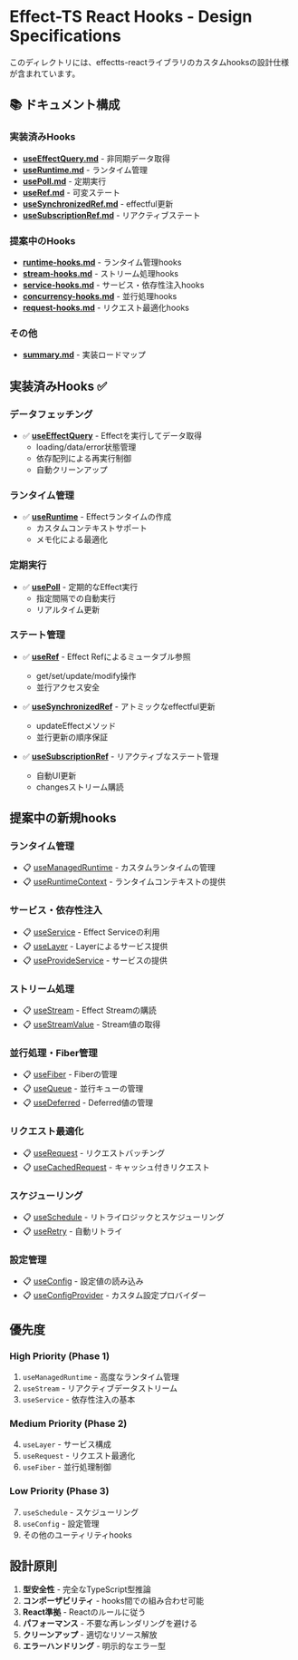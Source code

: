 # Effect-TS React Hooks - Design Specifications

このディレクトリには、effectts-reactライブラリのカスタムhooksの設計仕様が含まれています。

## 📚 ドキュメント構成

### 実装済みHooks
- **[useEffectQuery.md](./useEffectQuery.md)** - 非同期データ取得
- **[useRuntime.md](./useRuntime.md)** - ランタイム管理
- **[usePoll.md](./usePoll.md)** - 定期実行
- **[useRef.md](./useRef.md)** - 可変ステート
- **[useSynchronizedRef.md](./useSynchronizedRef.md)** - effectful更新
- **[useSubscriptionRef.md](./useSubscriptionRef.md)** - リアクティブステート

### 提案中のHooks
- **[runtime-hooks.md](./runtime-hooks.md)** - ランタイム管理hooks
- **[stream-hooks.md](./stream-hooks.md)** - ストリーム処理hooks
- **[service-hooks.md](./service-hooks.md)** - サービス・依存性注入hooks
- **[concurrency-hooks.md](./concurrency-hooks.md)** - 並行処理hooks
- **[request-hooks.md](./request-hooks.md)** - リクエスト最適化hooks

### その他
- **[summary.md](./summary.md)** - 実装ロードマップ

## 実装済みHooks ✅

### データフェッチング
- ✅ **[useEffectQuery](./useEffectQuery.md)** - Effectを実行してデータ取得
  - loading/data/error状態管理
  - 依存配列による再実行制御
  - 自動クリーンアップ

### ランタイム管理
- ✅ **[useRuntime](./useRuntime.md)** - Effectランタイムの作成
  - カスタムコンテキストサポート
  - メモ化による最適化

### 定期実行
- ✅ **[usePoll](./usePoll.md)** - 定期的なEffect実行
  - 指定間隔での自動実行
  - リアルタイム更新

### ステート管理
- ✅ **[useRef](./useRef.md)** - Effect Refによるミュータブル参照
  - get/set/update/modify操作
  - 並行アクセス安全

- ✅ **[useSynchronizedRef](./useSynchronizedRef.md)** - アトミックなeffectful更新
  - updateEffectメソッド
  - 並行更新の順序保証

- ✅ **[useSubscriptionRef](./useSubscriptionRef.md)** - リアクティブなステート管理
  - 自動UI更新
  - changesストリーム購読

## 提案中の新規hooks

### ランタイム管理
- 📋 [useManagedRuntime](./runtime-hooks.md#usemanagedruntime) - カスタムランタイムの管理
- 📋 [useRuntimeContext](./runtime-hooks.md#useruntimecontext) - ランタイムコンテキストの提供

### サービス・依存性注入
- 📋 [useService](./service-hooks.md#useservice) - Effect Serviceの利用
- 📋 [useLayer](./service-hooks.md#uselayer) - Layerによるサービス提供
- 📋 [useProvideService](./service-hooks.md#useprovideservice) - サービスの提供

### ストリーム処理
- 📋 [useStream](./stream-hooks.md#usestream) - Effect Streamの購読
- 📋 [useStreamValue](./stream-hooks.md#usestreamvalue) - Stream値の取得

### 並行処理・Fiber管理
- 📋 [useFiber](./concurrency-hooks.md#usefiber) - Fiberの管理
- 📋 [useQueue](./concurrency-hooks.md#usequeue) - 並行キューの管理
- 📋 [useDeferred](./concurrency-hooks.md#usedeferred) - Deferred値の管理

### リクエスト最適化
- 📋 [useRequest](./request-hooks.md#userequest) - リクエストバッチング
- 📋 [useCachedRequest](./request-hooks.md#usecachedrequest) - キャッシュ付きリクエスト

### スケジューリング
- 📋 [useSchedule](./schedule-hooks.md#useschedule) - リトライロジックとスケジューリング
- 📋 [useRetry](./schedule-hooks.md#useretry) - 自動リトライ

### 設定管理
- 📋 [useConfig](./config-hooks.md#useconfig) - 設定値の読み込み
- 📋 [useConfigProvider](./config-hooks.md#useconfigprovider) - カスタム設定プロバイダー

## 優先度

### High Priority (Phase 1)
1. `useManagedRuntime` - 高度なランタイム管理
2. `useStream` - リアクティブデータストリーム
3. `useService` - 依存性注入の基本

### Medium Priority (Phase 2)
4. `useLayer` - サービス構成
5. `useRequest` - リクエスト最適化
6. `useFiber` - 並行処理制御

### Low Priority (Phase 3)
7. `useSchedule` - スケジューリング
8. `useConfig` - 設定管理
9. その他のユーティリティhooks

## 設計原則

1. **型安全性** - 完全なTypeScript型推論
2. **コンポーザビリティ** - hooks間での組み合わせ可能
3. **React準拠** - Reactのルールに従う
4. **パフォーマンス** - 不要な再レンダリングを避ける
5. **クリーンアップ** - 適切なリソース解放
6. **エラーハンドリング** - 明示的なエラー型
